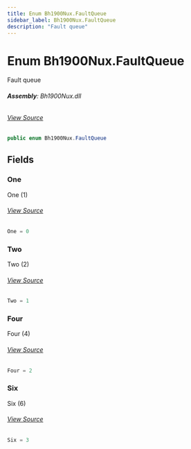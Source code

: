 ```yaml
---
title: Enum Bh1900Nux.FaultQueue
sidebar_label: Bh1900Nux.FaultQueue
description: "Fault queue"
---
```

# Enum Bh1900Nux.FaultQueue
Fault queue

###### **Assembly**: Bh1900Nux.dll
###### [View Source](https://github.com/WildernessLabs/Meadow.Foundation.git/blob/develop/Source/Meadow.Foundation.Peripherals/Sensors.Atmospheric.Bh1900Nux/Driver/Bh1900Nux.Address.cs#L8)
```csharp title="Declaration"
public enum Bh1900Nux.FaultQueue
```
## Fields
### One
One (1)
###### [View Source](https://github.com/WildernessLabs/Meadow.Foundation.git/blob/develop/Source/Meadow.Foundation.Peripherals/Sensors.Atmospheric.Bh1900Nux/Driver/Bh1900Nux.Address.cs#L13)
```csharp title="Declaration"
One = 0
```
### Two
Two (2)
###### [View Source](https://github.com/WildernessLabs/Meadow.Foundation.git/blob/develop/Source/Meadow.Foundation.Peripherals/Sensors.Atmospheric.Bh1900Nux/Driver/Bh1900Nux.Address.cs#L17)
```csharp title="Declaration"
Two = 1
```
### Four
Four (4)
###### [View Source](https://github.com/WildernessLabs/Meadow.Foundation.git/blob/develop/Source/Meadow.Foundation.Peripherals/Sensors.Atmospheric.Bh1900Nux/Driver/Bh1900Nux.Address.cs#L21)
```csharp title="Declaration"
Four = 2
```
### Six
Six (6)
###### [View Source](https://github.com/WildernessLabs/Meadow.Foundation.git/blob/develop/Source/Meadow.Foundation.Peripherals/Sensors.Atmospheric.Bh1900Nux/Driver/Bh1900Nux.Address.cs#L25)
```csharp title="Declaration"
Six = 3
```
